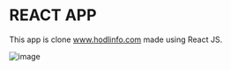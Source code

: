 # REACT APP
This app is clone www.hodlinfo.com made using React JS.

![image](https://user-images.githubusercontent.com/56411093/137470184-11eb4915-da97-4cb6-adeb-cf828fe4b964.png)

